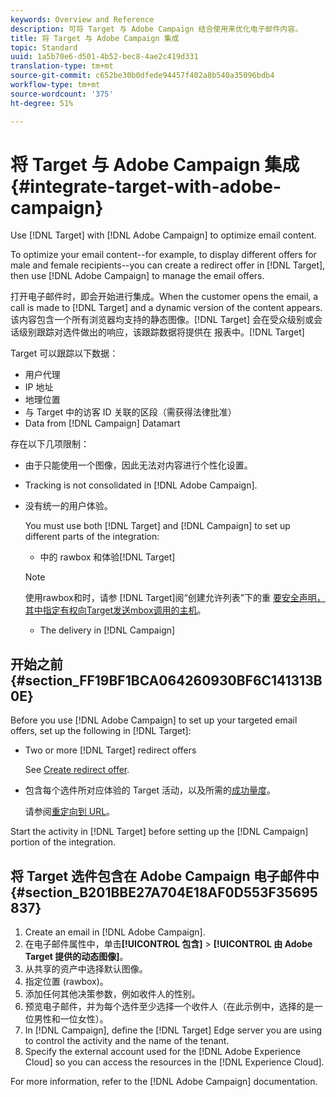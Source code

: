 ```yaml
---
keywords: Overview and Reference
description: 可将 Target 与 Adobe Campaign 结合使用来优化电子邮件内容。
title: 将 Target 与 Adobe Campaign 集成
topic: Standard
uuid: 1a5b70e6-d501-4b52-bec8-4ae2c419d331
translation-type: tm+mt
source-git-commit: c652be30b0dfede94457f402a8b540a35096bdb4
workflow-type: tm+mt
source-wordcount: '375'
ht-degree: 51%

---
```



# 将 Target 与 Adobe Campaign 集成{#integrate-target-with-adobe-campaign}

Use [!DNL Target] with [!DNL Adobe Campaign] to optimize email content.

To optimize your email content--for example, to display different offers for male and female recipients--you can create a redirect offer in [!DNL Target], then use [!DNL Adobe Campaign] to manage the email offers.

打开电子邮件时，即会开始进行集成。When the customer opens the email, a call is made to [!DNL Target] and a dynamic version of the content appears. 该内容包含一个所有浏览器均支持的静态图像。[!DNL Target] 会在受众级别或会话级别跟踪对选件做出的响应，该跟踪数据将提供在 报表中。[!DNL Target]

Target 可以跟踪以下数据：

* 用户代理
* IP 地址
* 地理位置
* 与 Target 中的访客 ID 关联的区段（需获得法律批准）
* Data from [!DNL Campaign] Datamart

存在以下几项限制：

* 由于只能使用一个图像，因此无法对内容进行个性化设置。
* Tracking is not consolidated in [!DNL Adobe Campaign].
* 没有统一的用户体验。

   You must use both [!DNL Target] and [!DNL Campaign] to set up different parts of the integration:

   *  中的 rawbox 和体验[!DNL Target]
   >[!NOTE]
   >
   >使用rawbox和时，请参 [!DNL Target]阅“创建允许列表”下的重 [要安全声明，其中指定有权向Target发送mbox调用的主机](/help/administrating-target/hosts.md#allowlist)。

   * The delivery in [!DNL Campaign]



## 开始之前 {#section_FF19BF1BCA064260930BF6C141313B0E}

Before you use [!DNL Adobe Campaign] to set up your targeted email offers, set up the following in [!DNL Target]:

* Two or more [!DNL Target] redirect offers

   See [Create redirect offer](/help/c-experiences/c-manage-content/offer-redirect.md).
* 包含每个选件所对应体验的 Target 活动，以及所需的[成功量度](/help/c-activities/r-success-metrics/success-metrics.md)。

   请参阅[重定向到 URL](/help/c-experiences/c-visual-experience-composer/redirect-offer.md)。

Start the activity in [!DNL Target] before setting up the [!DNL Campaign] portion of the integration.

## 将 Target 选件包含在 Adobe Campaign 电子邮件中 {#section_B201BBE27A704E18AF0D553F35695837}

1. Create an email in [!DNL Adobe Campaign].
1. 在电子邮件属性中，单击&#x200B;**[!UICONTROL 包含]** > **[!UICONTROL 由 Adobe Target 提供的动态图像]**。
1. 从共享的资产中选择默认图像。
1. 指定位置 (rawbox)。
1. 添加任何其他决策参数，例如收件人的性别。
1. 预览电子邮件，并为每个选件至少选择一个收件人（在此示例中，选择的是一位男性和一位女性）。
1. In [!DNL Campaign], define the [!DNL Target] Edge server you are using to control the activity and the name of the tenant.
1. Specify the external account used for the [!DNL Adobe Experience Cloud] so you can access the resources in the [!DNL Experience Cloud].

For more information, refer to the [!DNL Adobe Campaign] documentation.
